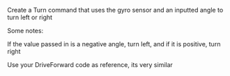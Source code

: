 Create a Turn command that uses the gyro sensor and an inputted angle to turn left or right

Some notes:

If the value passed in is a negative angle, turn left, and if it is positive, turn right

Use your DriveForward code as reference, its very similar

